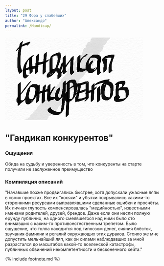 ```yaml
---
layout: post
title: "29 Фора у слабейших"
author: "Александр"
permalink: /Handicap/
---
```

!["Не равные позиции вхождения в проект"](/_img/29.jpg)
# "Гандикап конкурентов"

### Ощущения
Обида на судьбу и уверенность в том, что конкуренты на старте получили не заслуженное преимущество

### Компиляция описаний
"Начавшие позже продвигались быстрее, хотя допускали ужасные ляпы в своих проектах. Все их "косяки" и убытки покрывались какими-то сторонними ресурсами выправлявшими сделанные ошибки и просчёты. Их личная глупость компенсировалась "медийностью", известными именами родителей, друзей, брендов. Даже если они несли полную ерунду публично, на одного смеявшегося над ними было сто внимавших с каким-то противоестественным трепетом. Было ощущение, что толпа находится под гипнозом денег, сияния блёсток, звучания фамилии и регалий окружающих этих дураков. Стоило же мне допустить мельчайший ляп, как он силами наблюдавших за мной разрастался до масштабов какой-то вселенской катастрофы, публичных обвинений некомпетентности и бесконечного хейта."

{% include footnote.md %}

